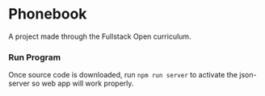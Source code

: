 # Phonebook

A project made through the Fullstack Open curriculum.

### Run Program

Once source code is downloaded, run `npm run server` to activate the json-server so web app will work properly.
